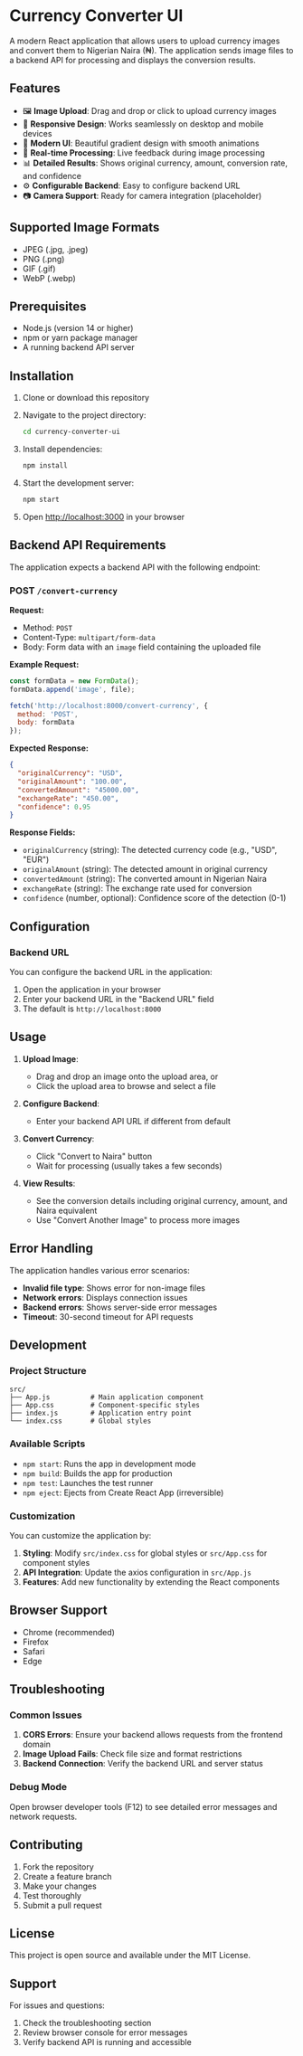 # Currency Converter UI

A modern React application that allows users to upload currency images and convert them to Nigerian Naira (₦). The application sends image files to a backend API for processing and displays the conversion results.

## Features

- 🖼️ **Image Upload**: Drag and drop or click to upload currency images
- 📱 **Responsive Design**: Works seamlessly on desktop and mobile devices
- 🎨 **Modern UI**: Beautiful gradient design with smooth animations
- 🔄 **Real-time Processing**: Live feedback during image processing
- 📊 **Detailed Results**: Shows original currency, amount, conversion rate, and confidence
- ⚙️ **Configurable Backend**: Easy to configure backend URL
- 📷 **Camera Support**: Ready for camera integration (placeholder)

## Supported Image Formats

- JPEG (.jpg, .jpeg)
- PNG (.png)
- GIF (.gif)
- WebP (.webp)

## Prerequisites

- Node.js (version 14 or higher)
- npm or yarn package manager
- A running backend API server

## Installation

1. Clone or download this repository
2. Navigate to the project directory:
   ```bash
   cd currency-converter-ui
   ```

3. Install dependencies:
   ```bash
   npm install
   ```

4. Start the development server:
   ```bash
   npm start
   ```

5. Open [http://localhost:3000](http://localhost:3000) in your browser

## Backend API Requirements

The application expects a backend API with the following endpoint:

### POST `/convert-currency`

**Request:**
- Method: `POST`
- Content-Type: `multipart/form-data`
- Body: Form data with an `image` field containing the uploaded file

**Example Request:**
```javascript
const formData = new FormData();
formData.append('image', file);

fetch('http://localhost:8000/convert-currency', {
  method: 'POST',
  body: formData
});
```

**Expected Response:**
```json
{
  "originalCurrency": "USD",
  "originalAmount": "100.00",
  "convertedAmount": "45000.00",
  "exchangeRate": "450.00",
  "confidence": 0.95
}
```

**Response Fields:**
- `originalCurrency` (string): The detected currency code (e.g., "USD", "EUR")
- `originalAmount` (string): The detected amount in original currency
- `convertedAmount` (string): The converted amount in Nigerian Naira
- `exchangeRate` (string): The exchange rate used for conversion
- `confidence` (number, optional): Confidence score of the detection (0-1)

## Configuration

### Backend URL

You can configure the backend URL in the application:

1. Open the application in your browser
2. Enter your backend URL in the "Backend URL" field
3. The default is `http://localhost:8000`

## Usage

1. **Upload Image**: 
   - Drag and drop an image onto the upload area, or
   - Click the upload area to browse and select a file

2. **Configure Backend**: 
   - Enter your backend API URL if different from default

3. **Convert Currency**: 
   - Click "Convert to Naira" button
   - Wait for processing (usually takes a few seconds)

4. **View Results**: 
   - See the conversion details including original currency, amount, and Naira equivalent
   - Use "Convert Another Image" to process more images

## Error Handling

The application handles various error scenarios:

- **Invalid file type**: Shows error for non-image files
- **Network errors**: Displays connection issues
- **Backend errors**: Shows server-side error messages
- **Timeout**: 30-second timeout for API requests

## Development

### Project Structure

```
src/
├── App.js          # Main application component
├── App.css         # Component-specific styles
├── index.js        # Application entry point
└── index.css       # Global styles
```

### Available Scripts

- `npm start`: Runs the app in development mode
- `npm build`: Builds the app for production
- `npm test`: Launches the test runner
- `npm eject`: Ejects from Create React App (irreversible)

### Customization

You can customize the application by:

1. **Styling**: Modify `src/index.css` for global styles or `src/App.css` for component styles
2. **API Integration**: Update the axios configuration in `src/App.js`
3. **Features**: Add new functionality by extending the React components

## Browser Support

- Chrome (recommended)
- Firefox
- Safari
- Edge

## Troubleshooting

### Common Issues

1. **CORS Errors**: Ensure your backend allows requests from the frontend domain
2. **Image Upload Fails**: Check file size and format restrictions
3. **Backend Connection**: Verify the backend URL and server status

### Debug Mode

Open browser developer tools (F12) to see detailed error messages and network requests.

## Contributing

1. Fork the repository
2. Create a feature branch
3. Make your changes
4. Test thoroughly
5. Submit a pull request

## License

This project is open source and available under the MIT License.

## Support

For issues and questions:
1. Check the troubleshooting section
2. Review browser console for error messages
3. Verify backend API is running and accessible 